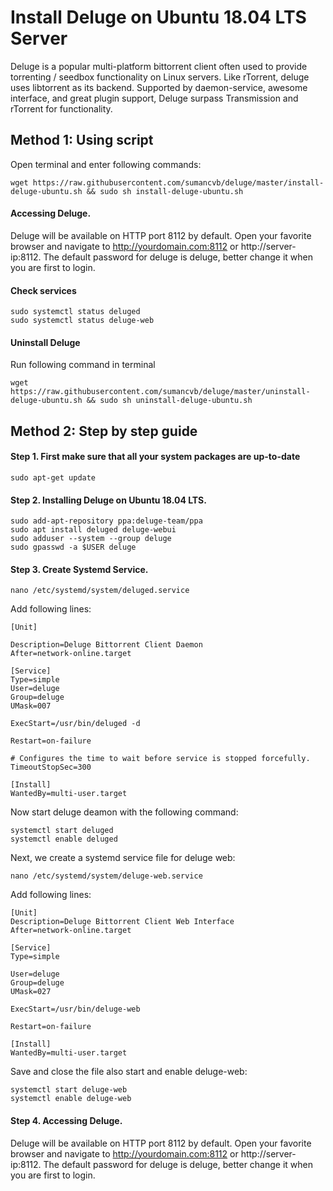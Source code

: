 # Install Deluge on Ubuntu 18.04 LTS Server

Deluge is a popular multi-platform bittorrent client often used to provide torrenting / seedbox functionality on Linux servers. Like rTorrent, deluge uses libtorrent as its backend. Supported by daemon-service, awesome interface, and great plugin support, Deluge surpass Transmission and rTorrent for functionality.

## Method 1: Using script
Open terminal and enter following commands:

    wget https://raw.githubusercontent.com/sumancvb/deluge/master/install-deluge-ubuntu.sh && sudo sh install-deluge-ubuntu.sh

#### Accessing Deluge.
Deluge will be available on HTTP port 8112 by default. Open your favorite browser and navigate to http://yourdomain.com:8112 or http://server-ip:8112.  The default password for deluge is deluge, better change it when you are first to login.

#### Check services

    sudo systemctl status deluged
    sudo systemctl status deluge-web

#### Uninstall Deluge
Run following command in terminal

    wget https://raw.githubusercontent.com/sumancvb/deluge/master/uninstall-deluge-ubuntu.sh && sudo sh uninstall-deluge-ubuntu.sh
## Method 2: Step by step guide
#### Step 1. First make sure that all your system packages are up-to-date

    sudo apt-get update
    
#### Step 2. Installing Deluge on Ubuntu 18.04 LTS.

    sudo add-apt-repository ppa:deluge-team/ppa
    sudo apt install deluged deluge-webui
    sudo adduser --system --group deluge
    sudo gpasswd -a $USER deluge
    
#### Step 3. Create Systemd Service.

    nano /etc/systemd/system/deluged.service
    
Add following lines:

    [Unit]
    
    Description=Deluge Bittorrent Client Daemon
    After=network-online.target
    
    [Service]
    Type=simple
    User=deluge
    Group=deluge
    UMask=007
    
    ExecStart=/usr/bin/deluged -d
    
    Restart=on-failure
    
    # Configures the time to wait before service is stopped forcefully.
    TimeoutStopSec=300
    
    [Install]
    WantedBy=multi-user.target
    
Now start deluge deamon with the following command:

    systemctl start deluged
    systemctl enable deluged
    
Next, we create a systemd service file for deluge web:

    nano /etc/systemd/system/deluge-web.service
    
Add following lines:

    [Unit]
    Description=Deluge Bittorrent Client Web Interface
    After=network-online.target
    
    [Service]
    Type=simple
    
    User=deluge
    Group=deluge
    UMask=027
    
    ExecStart=/usr/bin/deluge-web
    
    Restart=on-failure
    
    [Install]
    WantedBy=multi-user.target
    
Save and close the file also start and enable deluge-web:

    systemctl start deluge-web
    systemctl enable deluge-web

#### Step 4. Accessing Deluge.
Deluge will be available on HTTP port 8112 by default. Open your favorite browser and navigate to http://yourdomain.com:8112 or http://server-ip:8112.  The default password for deluge is deluge, better change it when you are first to login.
